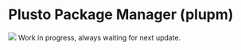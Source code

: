 # Plusto Package Manager (plupm)


![](https://plusto.mirrors.stevesuk-official.ml/img/1.png)
Work in progress, always waiting for next update.
